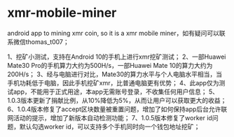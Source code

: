 # xmr-mobile-miner
android app to mining xmr coin, so it is a xmr mobile miner，如有疑问可以联系微信thomas_t007；

1、挖矿小测试，支持在Android 10的手机上进行xmr挖矿测试；
2、一部Huawei Mate30 Pro的手机算力大约为500H/s，一部Huawei Mate 10的算力大约为200H/s；
3、经与电脑进行对比，Mate30的算力水平与个人电脑水平相当，当手机功耗低于电脑，因此手机挖矿xmr，比普通电脑更有优势；
4、此app仅为测试app，不能用于正式用途，本app无需账号登录，不收集任何用户信息；
5、1.0.3版本更新了捐献比例，从10%降低为5%，从而让用户可以获取更大的收益；
6、1.0.4版本修复了accept区块数量被重置问题，增加了如何保持app后台允许联网活动的提示，增加了新版本自动检测功能；
7、1.0.5版本修复了worker id问题，默认勾选worker id，可以支持多个手机同时向一个钱包地址挖矿；



